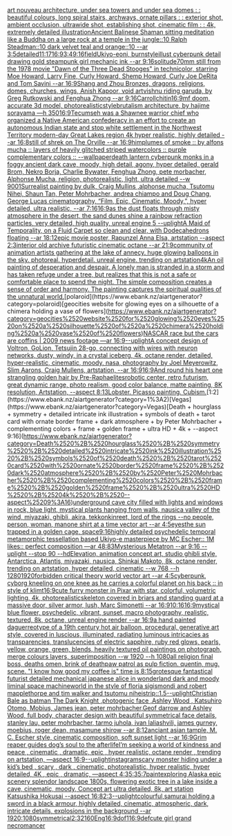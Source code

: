 [art nouveau architecture, under sea towers and under sea domes : : beautiful colours, long spiral stairs, archways, ornate pillars : : exterior shot, ambient occlusion, ultrawide shot, establishing shot, cinematic film : : 4k, extremely detailed illustration](https://www.ebank.nz/aiartgenerator?category=art%2520nouveau%2520architecture%2C%2520under%2520sea%2520towers%2520and%2520under%2520sea%2520domes%2520%3A%2520%3A%2520beautiful%2520colours%2C%2520long%2520spiral%2520stairs%2C%2520archways%2C%2520ornate%2520pillars%2520%3A%2520%3A%2520exterior%2520shot%2C%2520ambient%2520occlusion%2C%2520ultrawide%2520shot%2C%2520establishing%2520shot%2C%2520cinematic%2520film%2520%3A%2520%3A%25204k%2C%2520extremely%2520detailed%2520illustration)[Ancient Balinese Shaman sitting meditation like a Buddha  on a large rock at a temple in the jungle::10 Ralph Steadman::10 dark velvet teal and orange::10 --ar 3:5](https://www.ebank.nz/aiartgenerator?category=Ancient%2520Balinese%2520Shaman%2520sitting%2520meditation%2520like%2520a%2520Buddha%2520%2520on%2520a%2520large%2520rock%2520at%2520a%2520temple%2520in%2520the%2520jungle%3A%3A10%2520Ralph%2520Steadman%3A%3A10%2520dark%2520velvet%2520teal%2520and%2520orange%3A%3A10%2520--ar%25203%3A5)[detailed](https://www.ebank.nz/aiartgenerator?category=detailed)[11:17](https://www.ebank.nz/aiartgenerator?category=11%3A17)[16:9](https://www.ebank.nz/aiartgenerator?category=16%3A9)[3:4](https://www.ebank.nz/aiartgenerator?category=3%3A4)[9:16](https://www.ebank.nz/aiartgenerator?category=9%3A16)[field](https://www.ebank.nz/aiartgenerator?category=field)[Ukiyo-e](https://www.ebank.nz/aiartgenerator?category=Ukiyo-e)[oni, burn](https://www.ebank.nz/aiartgenerator?category=oni%2C%2520burn)[style](https://www.ebank.nz/aiartgenerator?category=style)[illust cyberpunk detail drawing gold steampunk girl mechanic ink --ar 9:16](https://www.ebank.nz/aiartgenerator?category=illust%2520cyberpunk%2520detail%2520drawing%2520gold%2520steampunk%2520girl%2520mechanic%2520ink%2520--ar%25209%3A16)[solitude](https://www.ebank.nz/aiartgenerator?category=solitude)[70mm still from the 1978 movie "Dawn of the Three Dead Stooges" in technicolor, starring Moe Howard, Larry Fine, Curly Howard, Shemp Howard, Curly Joe DeRita and Tom Savini --ar 16:9](https://www.ebank.nz/aiartgenerator?category=70mm%2520still%2520from%2520the%25201978%2520movie%2520%22Dawn%2520of%2520the%2520Three%2520Dead%2520Stooges%22%2520in%2520technicolor%2C%2520starring%2520Moe%2520Howard%2C%2520Larry%2520Fine%2C%2520Curly%2520Howard%2C%2520Shemp%2520Howard%2C%2520Curly%2520Joe%2520DeRita%2520and%2520Tom%2520Savini%2520--ar%252016%3A9)[Shang and Zhou Bronzes, dragons, religions, domes, churches, wings, Anish Kapoor, void art](https://www.ebank.nz/aiartgenerator?category=Shang%2520and%2520Zhou%2520Bronzes%2C%2520dragons%2C%2520religions%2C%2520domes%2C%2520churches%2C%2520wings%2C%2520Anish%2520Kapoor%2C%2520void%2520art)[vishnu riding garuda, by Greg Rutkowski and Fenghua Zhong --ar 9:16](https://www.ebank.nz/aiartgenerator?category=vishnu%2520riding%2520garuda%2C%2520by%2520Greg%2520Rutkowski%2520and%2520Fenghua%2520Zhong%2520--ar%25209%3A16)[Carroll](https://www.ebank.nz/aiartgenerator?category=Carroll)[chitin](https://www.ebank.nz/aiartgenerator?category=chitin)[16:9](https://www.ebank.nz/aiartgenerator?category=16%3A9)[mf doom, accurate 3d model, photorealistic](https://www.ebank.nz/aiartgenerator?category=mf%2520doom%2C%2520accurate%25203d%2520model%2C%2520photorealistic)[style](https://www.ebank.nz/aiartgenerator?category=style)[brutalism architecture, by hajime sorayama —h 350](https://www.ebank.nz/aiartgenerator?category=brutalism%2520architecture%2C%2520by%2520hajime%2520sorayama%2520%E2%80%94h%2520350)[16:9](https://www.ebank.nz/aiartgenerator?category=16%3A9)[Tecumseh was a Shawnee warrior chief who organized a Native American confederacy in an effort to create an autonomous Indian state and stop white settlement in the Northwest Territory modern-day Great Lakes region 4k hyper realistic, highly detailed --ar 16:8](https://www.ebank.nz/aiartgenerator?category=Tecumseh%2520was%2520a%2520Shawnee%2520warrior%2520chief%2520who%2520organized%2520a%2520Native%2520American%2520confederacy%2520in%2520an%2520effort%2520to%2520create%2520an%2520autonomous%2520Indian%2520state%2520and%2520stop%2520white%2520settlement%2520in%2520the%2520Northwest%2520Territory%2520modern-day%2520Great%2520Lakes%2520region%25204k%2520hyper%2520realistic%2C%2520highly%2520detailed%2520--ar%252016%3A8)[still of shrek on The Orville --ar 16:9](https://www.ebank.nz/aiartgenerator?category=still%2520of%2520shrek%2520on%2520The%2520Orville%2520--ar%252016%3A9)[him](https://www.ebank.nz/aiartgenerator?category=him)[plumes of smoke :: by alfons mucha :: layers of heavily glitched striped watercolors :: purple complementary colors :: --wallpaper](https://www.ebank.nz/aiartgenerator?category=plumes%2520of%2520smoke%2520%3A%3A%2520by%2520alfons%2520mucha%2520%3A%3A%2520layers%2520of%2520heavily%2520glitched%2520striped%2520watercolors%2520%3A%3A%2520purple%2520complementary%2520colors%2520%3A%3A%2520--wallpaper)[death lantern cyberpunk monks in a foggy ancient dark cave, moody, high detail, agony, hyper detailed, gerald Brom, Nekro Borja, Charlie Bywater, Fenghua Zhong, pete morbacher, Alphonse Mucha, religion, photorealistic, light, ultra detailed --w 900](https://www.ebank.nz/aiartgenerator?category=death%2520lantern%2520cyberpunk%2520monks%2520in%2520a%2520foggy%2520ancient%2520dark%2520cave%2C%2520moody%2C%2520high%2520detail%2C%2520agony%2C%2520hyper%2520detailed%2C%2520gerald%2520Brom%2C%2520Nekro%2520Borja%2C%2520Charlie%2520Bywater%2C%2520Fenghua%2520Zhong%2C%2520pete%2520morbacher%2C%2520Alphonse%2520Mucha%2C%2520religion%2C%2520photorealistic%2C%2520light%2C%2520ultra%2520detailed%2520--w%2520900)[1](https://www.ebank.nz/aiartgenerator?category=1)[](https://www.ebank.nz/aiartgenerator?category=)[Surrealist painting by dulk, Craig Mullins ,alphonse mucha, Tsutomu Nihei, Shaun Tan, Peter Mohrbacher, andrea chiampo and Doug Chang, George Lucas cinematography, “Film, Epic, Cinematic, Moody,”, hyper detailed, ultra realistic, --ar 7:16](https://www.ebank.nz/aiartgenerator?category=Surrealist%2520painting%2520by%2520dulk%2C%2520Craig%2520Mullins%2520%2Calphonse%2520mucha%2C%2520Tsutomu%2520Nihei%2C%2520Shaun%2520Tan%2C%2520Peter%2520Mohrbacher%2C%2520andrea%2520chiampo%2520and%2520Doug%2520Chang%2C%2520George%2520Lucas%2520cinematography%2C%2520%E2%80%9CFilm%2C%2520Epic%2C%2520Cinematic%2C%2520Moody%2C%E2%80%9D%2C%2520hyper%2520detailed%2C%2520ultra%2520realistic%2C%2520--ar%25207%3A16)[](https://www.ebank.nz/aiartgenerator?category=)[16:9](https://www.ebank.nz/aiartgenerator?category=16%3A9)[as the dust floats through misty atmosphere in the desert, the sand dunes shine a rainbow refraction particles, very detailed, high quality, unreal engine 5 --uplight](https://www.ebank.nz/aiartgenerator?category=as%2520the%2520dust%2520floats%2520through%2520misty%2520atmosphere%2520in%2520the%2520desert%2C%2520the%2520sand%2520dunes%2520shine%2520a%2520rainbow%2520refraction%2520particles%2C%2520very%2520detailed%2C%2520high%2520quality%2C%2520unreal%2520engine%25205%2520--uplight)[A Maid of Temporality, on a Fluid Carpet so clean and clear, with Dodecahedrons floating --ar 18:12](https://www.ebank.nz/aiartgenerator?category=A%2520Maid%2520of%2520Temporality%2C%2520on%2520a%2520Fluid%2520Carpet%2520so%2520clean%2520and%2520clear%2C%2520with%2520Dodecahedrons%2520floating%2520--ar%252018%3A12)[epic movie poster, Rapunzel Anna Elsa, artstation --aspect 2:3](https://www.ebank.nz/aiartgenerator?category=epic%2520movie%2520poster%2C%2520Rapunzel%2520Anna%2520Elsa%2C%2520artstation%2520--aspect%25202%3A3)[interior old archive futuristic cinematic octane --ar 21:9](https://www.ebank.nz/aiartgenerator?category=interior%2520old%2520archive%2520futuristic%2520cinematic%2520octane%2520--ar%252021%3A9)[community of animation artists gathering at the lake of annecy. huge glowing balloons in the sky. photoreal. hyperdetail. unreal engine. trending on artstation](https://www.ebank.nz/aiartgenerator?category=community%2520of%2520animation%2520artists%2520gathering%2520at%2520the%2520lake%2520of%2520annecy.%2520huge%2520glowing%2520balloons%2520in%2520the%2520sky.%2520photoreal.%2520hyperdetail.%2520unreal%2520engine.%2520trending%2520on%2520artstation)[4k](https://www.ebank.nz/aiartgenerator?category=4k)[An oil painting of desperation and despair. A lonely man is stranded in a storm and has taken refuge under a tree, but realizes that this is not a safe or comfortable place to spend the night.  The simple composition creates a sense of order and harmony. The painting captures the spiritual qualities of the unnatural world.](https://www.ebank.nz/aiartgenerator?category=An%2520oil%2520painting%2520of%2520desperation%2520and%2520despair.%2520A%2520lonely%2520man%2520is%2520stranded%2520in%2520a%2520storm%2520and%2520has%2520taken%2520refuge%2520under%2520a%2520tree%2C%2520but%2520realizes%2520that%2520this%2520is%2520not%2520a%2520safe%2520or%2520comfortable%2520place%2520to%2520spend%2520the%2520night.%2520%2520The%2520simple%2520composition%2520creates%2520a%2520sense%2520of%2520order%2520and%2520harmony.%2520The%2520painting%2520captures%2520the%2520spiritual%2520qualities%2520of%2520the%2520unnatural%2520world.)[polaroid](https://www.ebank.nz/aiartgenerator?category=polaroid)[geocities website for glowing eyes on a silhouette of a chimera holding a vase of flowers](https://www.ebank.nz/aiartgenerator?category=geocities%2520website%2520for%2520glowing%2520eyes%2520on%2520a%2520silhouette%2520of%2520a%2520chimera%2520holding%2520a%2520vase%2520of%2520flowers)[NASCAR race but the cars are coffins | 2009 news footage —ar 16:9](https://www.ebank.nz/aiartgenerator?category=NASCAR%2520race%2520but%2520the%2520cars%2520are%2520coffins%2520%7C%25202009%2520news%2520footage%2520%E2%80%94ar%252016%3A9)[--uplight](https://www.ebank.nz/aiartgenerator?category=--uplight)[A concept design of Voltron, GoLion, Tetsujin 28-go, connecting with wires with neuron networks, dusty, windy, in a crystal iceberg, 4k, octane render, detailed, hyper-realistic, cinematic, moody, nasa, photography by Joel Meyerowitz, Slim Aarons, Craig Mullens, artstation, --ar 16:9](https://www.ebank.nz/aiartgenerator?category=A%2520concept%2520design%2520of%2520Voltron%2C%2520GoLion%2C%2520Tetsujin%252028-go%2C%2520connecting%2520with%2520wires%2520with%2520neuron%2520networks%2C%2520dusty%2C%2520windy%2C%2520in%2520a%2520crystal%2520iceberg%2C%25204k%2C%2520octane%2520render%2C%2520detailed%2C%2520hyper-realistic%2C%2520cinematic%2C%2520moody%2C%2520nasa%2C%2520photography%2520by%2520Joel%2520Meyerowitz%2C%2520Slim%2520Aarons%2C%2520Craig%2520Mullens%2C%2520artstation%2C%2520--ar%252016%3A9)[16:9](https://www.ebank.nz/aiartgenerator?category=16%3A9)[And round his heart one strangling golden hair by Pre-Raphaelites](https://www.ebank.nz/aiartgenerator?category=And%2520round%2520his%2520heart%2520one%2520strangling%2520golden%2520hair%2520by%2520Pre-Raphaelites)[robotic center, retro futurism, great dynamic range, photo realism, good color balance, matte painting, 8K resolution, Artstation, --aspect 8:13](https://www.ebank.nz/aiartgenerator?category=robotic%2520center%2C%2520retro%2520futurism%2C%2520great%2520dynamic%2520range%2C%2520photo%2520realism%2C%2520good%2520color%2520balance%2C%2520matte%2520painting%2C%25208K%2520resolution%2C%2520Artstation%2C%2520--aspect%25208%3A13)[Lobster. Picasso painting. Cubism.](https://www.ebank.nz/aiartgenerator?category=Lobster.%2520Picasso%2520painting.%2520Cubism.)[1:2](https://www.ebank.nz/aiartgenerator?category=1%3A2)[Vegas](https://www.ebank.nz/aiartgenerator?category=Vegas)[Death + hourglass + symmetry + detailed intricate ink illustration + symbols of death + tarot card with ornate border frame + dark atmosphere + by Peter Mohrbacher + complementing colors + frame + golden frame + ultra HD + 4k + --aspect 9:16](https://www.ebank.nz/aiartgenerator?category=Death%2520%2B%2520hourglass%2520%2B%2520symmetry%2520%2B%2520detailed%2520intricate%2520ink%2520illustration%2520%2B%2520symbols%2520of%2520death%2520%2B%2520tarot%2520card%2520with%2520ornate%2520border%2520frame%2520%2B%2520dark%2520atmosphere%2520%2B%2520by%2520Peter%2520Mohrbacher%2520%2B%2520complementing%2520colors%2520%2B%2520frame%2520%2B%2520golden%2520frame%2520%2B%2520ultra%2520HD%2520%2B%25204k%2520%2B%2520--aspect%25209%3A16)[underground cave city filled with lights and windows in rock, blue light, mystical plants hanging from walls, nausica valley of the wind, miyazaki, ghibli, akira, tekkonkinreet, lord of the rings --no people, person, woman, man](https://www.ebank.nz/aiartgenerator?category=underground%2520cave%2520city%2520filled%2520with%2520lights%2520and%2520windows%2520in%2520rock%2C%2520blue%2520light%2C%2520mystical%2520plants%2520hanging%2520from%2520walls%2C%2520nausica%2520valley%2520of%2520the%2520wind%2C%2520miyazaki%2C%2520ghibli%2C%2520akira%2C%2520tekkonkinreet%2C%2520lord%2520of%2520the%2520rings%2520--no%2520people%2C%2520person%2C%2520woman%2C%2520man)[one shirt at a time vector art --ar 4:5](https://www.ebank.nz/aiartgenerator?category=one%2520shirt%2520at%2520a%2520time%2520vector%2520art%2520--ar%25204%3A5)[eyes](https://www.ebank.nz/aiartgenerator?category=eyes)[the sun trapped in a golden cage, space](https://www.ebank.nz/aiartgenerator?category=the%2520sun%2520trapped%2520in%2520a%2520golden%2520cage%2C%2520space)[9:16](https://www.ebank.nz/aiartgenerator?category=9%3A16)[highly detailed psychedelic temporal metamorphic tessellation based Ukiyo-e masterpiece by MC Escher:: 1M likes:: perfect composition —ar 48:83](https://www.ebank.nz/aiartgenerator?category=highly%2520detailed%2520psychedelic%2520temporal%2520metamorphic%2520tessellation%2520based%2520Ukiyo-e%2520masterpiece%2520by%2520MC%2520Escher%3A%3A%25201M%2520likes%3A%3A%2520perfect%2520composition%2520%E2%80%94ar%252048%3A83)[Mysterious Metatron --ar 9:16 --uplight --stop 90 --hd](https://www.ebank.nz/aiartgenerator?category=Mysterious%2520Metatron%2520--ar%25209%3A16%2520--uplight%2520--stop%252090%2520--hd)[Elevation, animation concept art, studio ghibli style, Antarctica, Atlantis, miyazaki, nausica, Shinkai Makoto, 8k, octane render, trending on artstation, hyper detailed, cinematic --w 768 --h 1280](https://www.ebank.nz/aiartgenerator?category=Elevation%2C%2520animation%2520concept%2520art%2C%2520studio%2520ghibli%2520style%2C%2520Antarctica%2C%2520Atlantis%2C%2520miyazaki%2C%2520nausica%2C%2520Shinkai%2520Makoto%2C%25208k%2C%2520octane%2520render%2C%2520trending%2520on%2520artstation%2C%2520hyper%2520detailed%2C%2520cinematic%2520--w%2520768%2520--h%25201280)[1920](https://www.ebank.nz/aiartgenerator?category=1920)[forbidden critical theory world vector art --ar 4:5](https://www.ebank.nz/aiartgenerator?category=forbidden%2520critical%2520theory%2520world%2520vector%2520art%2520--ar%25204%3A5)[cyberpunk, cyborg kneeling on one knee as he carries a colorful planet on his back :: in style of klimt](https://www.ebank.nz/aiartgenerator?category=cyberpunk%2C%2520cyborg%2520kneeling%2520on%2520one%2520knee%2520as%2520he%2520carries%2520a%2520colorful%2520planet%2520on%2520his%2520back%2520%3A%3A%2520in%2520style%2520of%2520klimt)[16:9](https://www.ebank.nz/aiartgenerator?category=16%3A9)[cute furry monster in Pixar with star, colorful, volumetric lighting, 4k, photorealistic](https://www.ebank.nz/aiartgenerator?category=cute%2520furry%2520monster%2520in%2520Pixar%2520with%2520star%2C%2520colorful%2C%2520volumetric%2520lighting%2C%25204k%2C%2520photorealistic)[skeleton covered in briars and standing guard at a massive door, silver armor, lush, Marc Simonetti --ar 16:9](https://www.ebank.nz/aiartgenerator?category=skeleton%2520covered%2520in%2520briars%2520and%2520standing%2520guard%2520at%2520a%2520massive%2520door%2C%2520silver%2520armor%2C%2520lush%2C%2520Marc%2520Simonetti%2520--ar%252016%3A9)[10:16](https://www.ebank.nz/aiartgenerator?category=10%3A16)[16:9](https://www.ebank.nz/aiartgenerator?category=16%3A9)[mystical blue flower, psychedelic, vibrant, sunset, macro photography, realistic, textured, 8k, octane, unreal engine render --ar 16:9](https://www.ebank.nz/aiartgenerator?category=mystical%2520blue%2520flower%2C%2520psychedelic%2C%2520vibrant%2C%2520sunset%2C%2520macro%2520photography%2C%2520realistic%2C%2520textured%2C%25208k%2C%2520octane%2C%2520unreal%2520engine%2520render%2520--ar%252016%3A9)[a hand painted daguerreotype of a 19th century hot air balloon, procedural, generative art style, covered in luscious, illuminated, radiating luminous intricacies as transparencies, translucencies of electric sapphire, ruby red glows, pearls, yellow, orange, green, blends, heavily textured oil paintings on photograph, merge colours layers, superimposition  --w 1920 --h 1080](https://www.ebank.nz/aiartgenerator?category=a%2520hand%2520painted%2520daguerreotype%2520of%2520a%252019th%2520century%2520hot%2520air%2520balloon%2C%2520procedural%2C%2520generative%2520art%2520style%2C%2520covered%2520in%2520luscious%2C%2520illuminated%2C%2520radiating%2520luminous%2520intricacies%2520as%2520transparencies%2C%2520translucencies%2520of%2520electric%2520sapphire%2C%2520ruby%2520red%2520glows%2C%2520pearls%2C%2520yellow%2C%2520orange%2C%2520green%2C%2520blends%2C%2520heavily%2520textured%2520oil%2520paintings%2520on%2520photograph%2C%2520merge%2520colours%2520layers%2C%2520superimposition%2520%2520--w%25201920%2520--h%25201080)[all religion final boss, deaths omen, brink of death](https://www.ebank.nz/aiartgenerator?category=all%2520religion%2520final%2520boss%2C%2520deaths%2520omen%2C%2520brink%2520of%2520death)[paw patrol as pulp fiction. quentin, mug. scene. "I know how good my coffee is" time is 8:15](https://www.ebank.nz/aiartgenerator?category=paw%2520patrol%2520as%2520pulp%2520fiction.%2520quentin%2C%2520mug.%2520scene.%2520%22I%2520know%2520how%2520good%2520my%2520coffee%2520is%22%2520time%2520is%25208%3A15)[grotesque fantastical futurist detailed mechanical japanese alice in wonderland dark and moody liminal space machineworld in the style of floria sigismondi and robert mapplethorpe and tim walker and tsutomu nihei](https://www.ebank.nz/aiartgenerator?category=grotesque%2520fantastical%2520futurist%2520detailed%2520mechanical%2520japanese%2520alice%2520in%2520wonderland%2520dark%2520and%2520moody%2520liminal%2520space%2520machineworld%2520in%2520the%2520style%2520of%2520floria%2520sigismondi%2520and%2520robert%2520mapplethorpe%2520and%2520tim%2520walker%2520and%2520tsutomu%2520nihei)[strip::1.5](https://www.ebank.nz/aiartgenerator?category=strip%3A%3A1.5)[--uplight](https://www.ebank.nz/aiartgenerator?category=--uplight)[Christian Bale as batman The Dark Knight ,photogenic face ,Ashley Wood , Katsuhiro Otomo, Mobius, James jean, peter mohrbacher,Geof darrow and Ashley Wood, full body, character design with beautiful symmetrical face details, stanley lau, peter mohrbacher, tarmo juhola, ivan laliashvili, james gurney, moebius, roger dean, masamune shirow --ar 8:12](https://www.ebank.nz/aiartgenerator?category=Christian%2520Bale%2520as%2520batman%2520The%2520Dark%2520Knight%2520%2Cphotogenic%2520face%2520%2CAshley%2520Wood%2520%2C%2520Katsuhiro%2520Otomo%2C%2520Mobius%2C%2520James%2520jean%2C%2520peter%2520mohrbacher%2CGeof%2520darrow%2520and%2520Ashley%2520Wood%2C%2520full%2520body%2C%2520character%2520design%2520with%2520beautiful%2520symmetrical%2520face%2520details%2C%2520stanley%2520lau%2C%2520peter%2520mohrbacher%2C%2520tarmo%2520juhola%2C%2520ivan%2520laliashvili%2C%2520james%2520gurney%2C%2520moebius%2C%2520roger%2520dean%2C%2520masamune%2520shirow%2520--ar%25208%3A12)[anciant asian tample, M. C. Escher style, cinematic composition, soft sunset light --ar 16:9](https://www.ebank.nz/aiartgenerator?category=anciant%2520asian%2520tample%2C%2520M.%2520C.%2520Escher%2520style%2C%2520cinematic%2520composition%2C%2520soft%2520sunset%2520light%2520--ar%252016%3A9)[Grim reaper guides dog’s soul to the afterlife](https://www.ebank.nz/aiartgenerator?category=Grim%2520reaper%2520guides%2520dog%E2%80%99s%2520soul%2520to%2520the%2520afterlife)[I’m seeking a world of kindness and peace , cinematic , dramatic, epic , hyper realistic, octane render , trending on artstation, —aspect 16:9](https://www.ebank.nz/aiartgenerator?category=I%E2%80%99m%2520seeking%2520a%2520world%2520of%2520kindness%2520and%2520peace%2520%2C%2520cinematic%2520%2C%2520dramatic%2C%2520epic%2520%2C%2520hyper%2520realistic%2C%2520octane%2520render%2520%2C%2520trending%2520on%2520artstation%2C%2520%E2%80%94aspect%252016%3A9)[--uplight](https://www.ebank.nz/aiartgenerator?category=--uplight)[instagram](https://www.ebank.nz/aiartgenerator?category=instagram)[scary monster hiding under a kid’s bed , scary , dark , cinematic, photorealistic, hyper realistic, hyper detailed, 4K , epic , dramatic, —aspect 4:3](https://www.ebank.nz/aiartgenerator?category=scary%2520monster%2520hiding%2520under%2520a%2520kid%E2%80%99s%2520bed%2520%2C%2520scary%2520%2C%2520dark%2520%2C%2520cinematic%2C%2520photorealistic%2C%2520hyper%2520realistic%2C%2520hyper%2520detailed%2C%25204K%2520%2C%2520epic%2520%2C%2520dramatic%2C%2520%E2%80%94aspect%25204%3A3)[5:3](https://www.ebank.nz/aiartgenerator?category=5%3A3)[5:7](https://www.ebank.nz/aiartgenerator?category=5%3A7)[paint](https://www.ebank.nz/aiartgenerator?category=paint)[exploring Alaska epic scenery splendor landscape 1800s, flowering exotic tree in a lake inside a cave, cinematic, moody, Concept art ultra detailed, 8k, art station Katsushika Hokusai --aspect 16:8](https://www.ebank.nz/aiartgenerator?category=exploring%2520Alaska%2520epic%2520scenery%2520splendor%2520landscape%25201800s%2C%2520flowering%2520exotic%2520tree%2520in%2520a%2520lake%2520inside%2520a%2520cave%2C%2520cinematic%2C%2520moody%2C%2520Concept%2520art%2520ultra%2520detailed%2C%25208k%2C%2520art%2520station%2520Katsushika%2520Hokusai%2520--aspect%252016%3A8)[2:3](https://www.ebank.nz/aiartgenerator?category=2%3A3)[--uplight](https://www.ebank.nz/aiartgenerator?category=--uplight)[colourful,](https://www.ebank.nz/aiartgenerator?category=colourful%2C)[samurai holding a sword in a black armour, highly detailed, cinematic, atmospheric, dark, intricate details, explosions in the background --ar 1920:1080](https://www.ebank.nz/aiartgenerator?category=samurai%2520holding%2520a%2520sword%2520in%2520a%2520black%2520armour%2C%2520highly%2520detailed%2C%2520cinematic%2C%2520atmospheric%2C%2520dark%2C%2520intricate%2520details%2C%2520explosions%2520in%2520the%2520background%2520--ar%25201920%3A1080)[symmetrical](https://www.ebank.nz/aiartgenerator?category=symmetrical)[2:3](https://www.ebank.nz/aiartgenerator?category=2%3A3)[2160](https://www.ebank.nz/aiartgenerator?category=2160)[Eng](https://www.ebank.nz/aiartgenerator?category=Eng)[16:9](https://www.ebank.nz/aiartgenerator?category=16%3A9)[dof](https://www.ebank.nz/aiartgenerator?category=dof)[1](https://www.ebank.nz/aiartgenerator?category=1)[16:9](https://www.ebank.nz/aiartgenerator?category=16%3A9)[def](https://www.ebank.nz/aiartgenerator?category=def)[cute girl grand necromancer](https://www.ebank.nz/aiartgenerator?category=cute%2520girl%2520grand%2520necromancer)